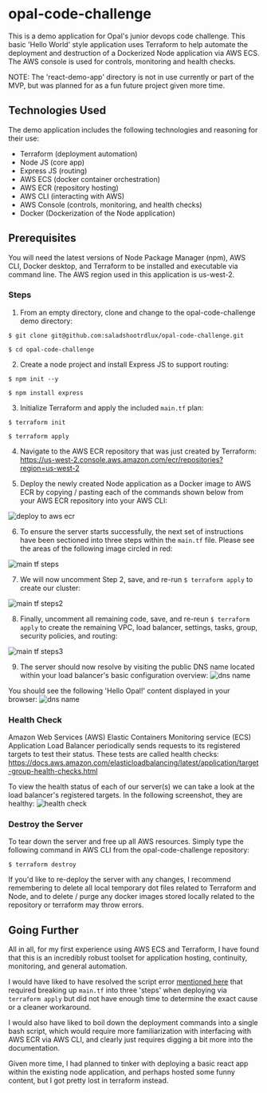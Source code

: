 # opal-code-challenge
This is a demo application for Opal's junior devops code challenge. This basic 'Hello World' style application uses Terraform to help automate the deployment and destruction of a Dockerized Node application via AWS ECS. The AWS console is used for controls, monitoring and health checks.

NOTE: The 'react-demo-app' directory is not in use currently or part of the MVP, but was planned for as a fun future project given more time.

## Technologies Used
The demo application includes the following technologies and reasoning for their use:

- Terraform (deployment automation)
- Node JS (core app)
- Express JS (routing)
- AWS ECS (docker container orchestration)
- AWS ECR (repository hosting)
- AWS CLI (interacting with AWS)
- AWS Console (controls, monitoring, and health checks)
- Docker (Dockerization of the Node application)

## Prerequisites

You will need the latest versions of Node Package Manager (npm), AWS CLI, Docker desktop, and Terraform to be installed and executable via command line. The AWS region used in this application is us-west-2.

### Steps

1. From an empty directory, clone and change to the opal-code-challenge demo directory:

`$ git clone git@github.com:saladshootrdlux/opal-code-challenge.git`

`$ cd opal-code-challenge`

2. Create a node project and install Express JS to support routing:

`$ npm init --y`

`$ npm install express`

3. Initialize Terraform and apply the included `main.tf` plan:

`$ terraform init`

`$ terraform apply`

4. Navigate to the AWS ECR repository that was just created by Terraform:
https://us-west-2.console.aws.amazon.com/ecr/repositories?region=us-west-2

5. Deploy the newly created Node application as a Docker image to AWS ECR by copying / pasting each of the commands shown below from your AWS ECR repository into your AWS CLI:

![deploy to aws ecr](https://user-images.githubusercontent.com/38591271/106989243-961f8b80-6726-11eb-9d03-a1fd92a757a7.png)

6. To ensure the server starts successfully, the next set of instructions have been sectioned into three steps within the `main.tf` file. Please see the areas of the following image circled in red:

![main tf steps](https://user-images.githubusercontent.com/38591271/106988044-9702ee00-6723-11eb-8cca-6ab4180c3d58.png)

7. We will now uncomment Step 2, save, and re-run `$ terraform apply` to create our cluster:

![main tf steps2](https://user-images.githubusercontent.com/38591271/106989626-645af480-6727-11eb-8e71-1717c0d8da65.png)

8. Finally, uncomment all remaining code, save, and re-reun `$ terraform apply` to create the remaining VPC, load balancer, settings, tasks, group, security policies, and routing:

![main tf steps3](https://user-images.githubusercontent.com/38591271/106990657-85244980-6729-11eb-8f3c-f438032d481c.png)

9. The server should now resolve by visiting the public DNS name located within your load balancer's basic configuration overview:
![dns name](https://user-images.githubusercontent.com/38591271/106989759-ac7a1700-6727-11eb-9774-669e315bf965.png)

You should see the following 'Hello Opal!' content displayed in your browser:
![dns name](https://user-images.githubusercontent.com/38591271/106992259-d71a9e80-672c-11eb-9251-0aee8c9bf4a1.png)


### Health Check

Amazon Web Services (AWS) Elastic Containers Monitoring service (ECS) Application Load Balancer periodically sends requests to its registered targets to test their status. These tests are called health checks:
https://docs.aws.amazon.com/elasticloadbalancing/latest/application/target-group-health-checks.html

To view the health status of each of our server(s) we can take a look at the load balancer's registered targets. In the following screenshot, they are healthy:
![health check](https://user-images.githubusercontent.com/38591271/106991878-054bae80-672c-11eb-83d3-b6ef94af71f1.png)

### Destroy the Server

To tear down the server and free up all AWS resources. Simply type the following command in AWS CLI from the opal-code-challenge repository:

`$ terraform destroy`

If you'd like to re-deploy the server with any changes, I recommend remembering to delete all local temporary dot files related to Terraform and Node, and to delete / purge any docker images stored locally related to the repository or terraform may throw errors.

## Going Further

All in all, for my first experience using AWS ECS and Terraform, I have found that this is an incredibly robust toolset for application hosting, continuity, monitoring, and general automation. 

I would have liked to have resolved the script error [mentioned here](https://github.com/saladshootrdlux/opal-code-challenge/issues/7) that required breaking up `main.tf` into three 'steps' when deploying via `terraform apply` but did not have enough time to determine the exact cause or a cleaner workaround. 

I would also have liked to boil down the deployment commands into a single bash script, which would require more familiarization with interfacing with AWS ECR via AWS CLI, and clearly just requires digging a bit more into the documentation.

Given more time, I had planned to tinker with deploying a basic react app within the existing node application, and perhaps hosted some funny content, but I got pretty lost in terraform instead.
